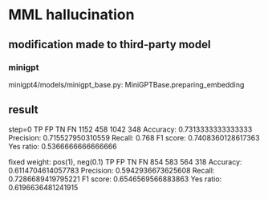 # MML hallucination

## modification made to third-party model

### minigpt

minigpt4/models/minigpt_base.py: MiniGPTBase.preparing_embedding

## result

step=0
TP FP TN FN
1152 458 1042 348
Accuracy: 0.7313333333333333
Precision: 0.715527950310559
Recall: 0.768
F1 score: 0.7408360128617363
Yes ratio: 0.5366666666666666

fixed weight: pos(1), neg(0.1)
TP FP TN FN
854 583 564 318
Accuracy: 0.6114704614057783
Precision: 0.5942936673625608
Recall: 0.7286689419795221
F1 score: 0.6546569566883863
Yes ratio: 0.6196636481241915
